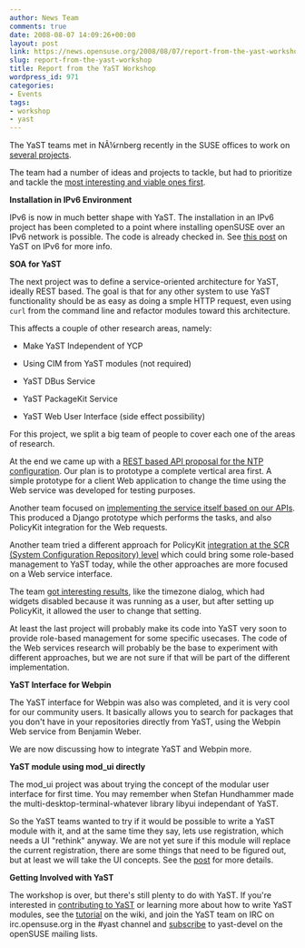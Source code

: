 ```yaml
---
author: News Team
comments: true
date: 2008-08-07 14:09:26+00:00
layout: post
link: https://news.opensuse.org/2008/08/07/report-from-the-yast-workshop/
slug: report-from-the-yast-workshop
title: Report from the YaST Workshop
wordpress_id: 971
categories:
- Events
tags:
- workshop
- yast
---
```


The YaST teams met in NÃ¼rnberg recently in the SUSE offices to work on [several projects](http://en.opensuse.org/YaST/Events/Workshop_Nuremberg_2008).





The team had a number of ideas and projects to tackle, but had to prioritize and tackle the [most interesting and viable ones first](http://en.opensuse.org/YaST/Events/Workshop_Nuremberg_2008).





**Installation in IPv6 Environment**





IPv6 is now in much better shape with YaST. The installation in an IPv6 project has been completed to a point where installing openSUSE over an IPv6 network is possible. The code is already checked in. See [this post](http://mzugec.blogspot.com/2008/07/ipv6-network-applications.html) on YaST on IPv6 for more info.





**SOA for YaST**





The next project was to define a service-oriented architecture for YaST, ideally REST based. The goal is that for any other system to use YaST functionality should be as easy as doing a smple HTTP request, even using `curl` from the command line and refactor modules toward this architecture.





This affects a couple of other research areas, namely:







  * Make YaST Independent of YCP


  * Using CIM from YaST modules (not required)


  * YaST DBus Service


  * YaST PackageKit Service


  * YaST Web User Interface (side effect possibility)





For this project, we split a big team of people to cover each one of the areas of research.





At the end we came up with a [REST based API proposal for the NTP configuration](http://en.opensuse.org/YaST/Research/YaaS/Team_2). Our plan is to prototype a complete vertical area first. A simple prototype for a client Web application to change the time using the Web service was developed for testing purposes.





Another team focused on [implementing the service itself based on our APIs](http://en.opensuse.org/YaST/Research/YaaS/Team_3). This produced a Django prototype which performs the tasks, and also PolicyKit integration for the Web requests.





Another team tried a different approach for PolicyKit [integration at the SCR (System Configuration Repository) level](http://en.opensuse.org/YaST/Research/YaaS/Team_4)  which could bring some role-based management to YaST today, while the other approaches are more focused on a Web service interface.





The team [got interesting results](http://mvidner.blogspot.com/2008/07/yast-workshop-2008.html), like the timezone dialog, which had widgets disabled because it was running as a user, but after setting up PolicyKit, it allowed the user to change that setting.





At least the last project will probably make its code into YaST very soon to provide role-based management for some specific usecases. The code of the Web services research will probably be the base to experiment with different approaches, but we are not sure if that will be part of the different implementation.





**YaST Interface for Webpin**



The YaST interface for Webpin was also was completed, and it is very cool for our community users. It basically allows you to search for packages that you don't have in your repositories directly from YaST, using the Webpin Web service from Benjamin Weber.





We are now discussing how to integrate YaST and Webpin more.





**YaST module using mod_ui directly**



The mod_ui project was about trying the concept of the modular user interface for first time. You may remember when Stefan Hundhammer made the multi-desktop-terminal-whatever library libyui independant of YaST.





So the YaST teams wanted to try if it would be possible to write a YaST module with it, and at the same time they say, lets use registration, which needs a UI "rethink" anyway. We are not yet sure if this module will replace the current registration, there are some things that need to be figured out, but at least we will take the UI concepts. See the [post](http://lizards.opensuse.org/2008/07/15/yast-module-the-c-way/) for more details.





**Getting Involved with YaST**





The workshop is over, but there's still plenty to do with YaST. If you're interested in [contributing to YaST](http://en.opensuse.org/YaST_Development) or learning more about how to write YaST modules, see the [tutorial](http://en.opensuse.org/YaST/Tutorials/Simple_YaST_Module) on the wiki, and join the YaST team on IRC on irc.opensuse.org in the #yast channel and [subscribe](mailto:yast-devel+subscribe@opensuse.org) to yast-devel on the openSUSE mailing lists.
